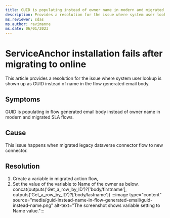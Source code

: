 ```yaml
---
title: GUID is populating instead of owner name in modern and migrated SLA flows.
description: Provides a resolution for the issue where system user lookup is shown up as GUID instead of name in the flow generated email body.
ms.reviewer: sdas
ms.author: ravimanne
ms.date: 06/01/2023
---
```

# ServiceAnchor installation fails after migrating to online

This article provides a resolution for the issue where system user lookup is shown up as GUID instead of name in the flow generated email body.

## Symptoms

GUID is populating in flow generated email body instead of owner name in modern and migrated SLA flows.

## Cause

This issue happens when migrated legacy dataverse connector flow to new connector.

## Resolution

1.	Create a variable in migrated action flow, 
2.	Set the value of the variable to Name of the owner as below. 
    concat(outputs('Get_a_row_by_ID')?['body/firstname'], outputs('Get_a_row_by_ID')?['body/lastname'])
    :::image type="content" source="media/guid-instead-name-in-flow-generated-email/guid-instead-name.png" alt-text="The screenshot shows variable setting to Name value.":::